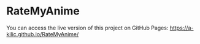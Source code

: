 # RateMyAnime

You can access the live version of this project on GitHub Pages: https://a-kilic.github.io/RateMyAnime/
